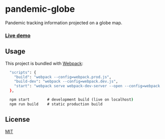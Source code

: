 # pandemic-globe
 Pandemic tracking information projected on a globe map.

### [Live demo](https://janarosmonaliev.github.io/pandemic-globe/)

## Usage

This project is bundled with [Webpack](https://webpack.js.org/):

```bash
  "scripts": {
    "build": "webpack --config=webpack.prod.js",
    "build-dev": "webpack --config=webpack.dev.js",
    "start": "webpack serve webpack-dev-server --open --config=webpack.dev.js"
  },
```

```cmd
  npm start        # development build (live on localhost)
  npm run build    # static production build
```

## License

[MIT](https://choosealicense.com/licenses/mit/)
